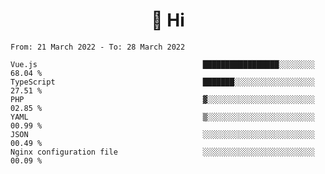 <h1 align="center">👋 Hi</h1>
<!-- <h3 align="center">An enthusiastic frontend developer</h3> -->

<!--START_SECTION:waka-->

```text
From: 21 March 2022 - To: 28 March 2022

Vue.js                                     █████████████████░░░░░░░░   68.04 %
TypeScript                                 ███████░░░░░░░░░░░░░░░░░░   27.51 %
PHP                                        ▓░░░░░░░░░░░░░░░░░░░░░░░░   02.85 %
YAML                                       ▒░░░░░░░░░░░░░░░░░░░░░░░░   00.99 %
JSON                                       ░░░░░░░░░░░░░░░░░░░░░░░░░   00.49 %
Nginx configuration file                   ░░░░░░░░░░░░░░░░░░░░░░░░░   00.09 %
```

<!--END_SECTION:waka-->
